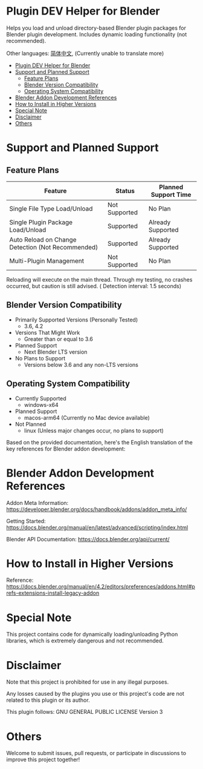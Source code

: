 # Plugin DEV Helper for Blender

Helps you load and unload directory-based Blender plugin packages for Blender plugin development. Includes dynamic
loading functionality (not recommended).

Other languages: [简体中文](README_zh.md), (Currently unable to translate more)

<!-- TOC -->
* [Plugin DEV Helper for Blender](#plugin-dev-helper-for-blender)
* [Support and Planned Support](#support-and-planned-support)
  * [Feature Plans](#feature-plans)
  * [Blender Version Compatibility](#blender-version-compatibility)
  * [Operating System Compatibility](#operating-system-compatibility)
* [Blender Addon Development References](#blender-addon-development-references)
* [How to Install in Higher Versions](#how-to-install-in-higher-versions)
* [Special Note](#special-note)
* [Disclaimer](#disclaimer)
* [Others](#others)
<!-- TOC -->

# Support and Planned Support

## Feature Plans

| Feature                                           | Status        | Planned Support Time |
|---------------------------------------------------|---------------|----------------------|
| Single File Type Load/Unload                      | Not Supported | No Plan              |
| Single Plugin Package Load/Unload                 | Supported     | Already Supported    |
| Auto Reload on Change Detection (Not Recommended) | Supported     | Already Supported    |
| Multi-Plugin Management                           | Not Supported | No Plan              |

Reloading will execute on the main thread. Through my testing, no crashes occurred, but caution is still advised. (
Detection interval: 1.5 seconds)

## Blender Version Compatibility

- Primarily Supported Versions (Personally Tested)
    - 3.6, 4.2
- Versions That Might Work
    - Greater than or equal to 3.6
- Planned Support
    - Next Blender LTS version
- No Plans to Support
    - Versions below 3.6 and any non-LTS versions

## Operating System Compatibility

- Currently Supported
    - windows-x64
- Planned Support
    - macos-arm64 (Currently no Mac device available)
- Not Planned
    - linux (Unless major changes occur, no plans to support)

Based on the provided documentation, here's the English translation of the key references for Blender addon development:

# Blender Addon Development References

Addon Meta Information: https://developer.blender.org/docs/handbook/addons/addon_meta_info/

Getting Started: https://docs.blender.org/manual/en/latest/advanced/scripting/index.html 

Blender API Documentation: https://docs.blender.org/api/current/

# How to Install in Higher Versions

Reference: https://docs.blender.org/manual/en/4.2/editors/preferences/addons.html#prefs-extensions-install-legacy-addon

# Special Note

This project contains code for dynamically loading/unloading Python libraries, which is extremely dangerous and not
recommended.

# Disclaimer

Note that this project is prohibited for use in any illegal purposes.

Any losses caused by the plugins you use or this project's code are not related to this plugin or its author.

This plugin follows: GNU GENERAL PUBLIC LICENSE Version 3

# Others

Welcome to submit issues, pull requests, or participate in discussions to improve this project together!